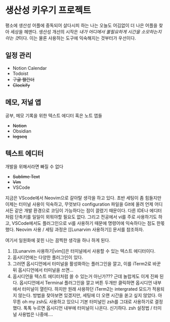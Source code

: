 # 생산성 키우기 프로젝트

평소에 생산성 어플에 중독되어 살다시피 하는 나는 오늘도 어김없이 더 나은 어플을 찾아 세상을 헤맨다.
생산성 개선의 시작은 *내가 어디에서 불필요하게 시간을 소모하는지 아는 것*이다. 이는 물론 사용하는 도구에 익숙해지는 것부터가 우선이다.

## 일정 관리

- Notion Calendar
- Todoist
- ~~구글 캘린더~~
- ~~Clockify~~

## 메모, 저널 앱

공부, 메모 기록을 위한 텍스트 에디터 혹은 노트 앱들

- ~~Notion~~
- Obsidian
- ~~logseq~~

## 텍스트 에디터

개발을 위해서라면 빠질 수 없다

- ~~Sublime Text~~
- ~~Vim~~
- VSCode

지금은 VScode에서 Neovim으로 갈아탈 생각을 하고 있다. 초반 세팅이 좀 힘들지만 이제는 터미널 사용이 익숙하고, 무엇보다 configuration 파일을 Git에 올려 언제 어디서든 같은 개발 환경으로 코딩이 가능하다는 점이 끌렸기 때문이다. 다른 IDE나 에디터처럼 단축키를 일일이 외워야할 필요도 없다. 그리고 전공에서 vi를 주로 사용하기도 하고, VSCode에서도 플러그인으로 vi를 사용하기 때문에 명령어에 익숙하다는 점도 한몫했다. Neovim 사용 / 세팅 과정은 [[Lunarvim 사용하기]] 문서를 참조하자.

여기서 일원화에 꽂힌 나는 끔찍한 생각을 하나 하게 된다.
1. [[Lunarvim 사용하기|vim]]은 터미널에서 사용할 수 있는 텍스트 에디터이다.
2. 옵시디언에는 다양한 플러그인이 있다.
3. 그러면 옵시디언에서 터미널을 활성화하는 플러그인을 깔고, 이를 iTerm2로 바꾼 뒤 옵시디언에서 터미널을 쓰면...
4. 옵시디언을 텍스트 에디터처럼 쓸 수 있는거 아닌가???
근데 놀랍게도 이게 진짜 된다. 옵시디언에서 Terminal 플러그인을 깔고 버튼 두개만 클릭하면 옵시디언 내부에서 터미널이 열린다. 하지만 원래 사용하던 iTerm2는 intergrated 모드가 적용되지 않는다. 방법을 찾아보면 있겠지만, 세팅에 더 오랜 시간을 쏟고 싶지 않았다. 아무튼 oh my zsh도 사용하고 있으니 기본 터미널인 zsh를 그대로 사용하기로 결정했다. 톡톡 누르면 옵시디언 내부에 터미널이 나온다. 신기하다. zsh 설정법 / 터미널 사용법은 나중에....

